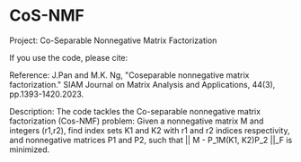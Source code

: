 # CoS-NMF
Project: Co-Separable Nonnegative Matrix Factorization

If you use the code, please cite:

Reference:  J.Pan and M.K. Ng, "Coseparable nonnegative matrix factorization." SIAM Journal on Matrix Analysis and Applications, 44(3), pp.1393-1420.2023. 


Description: The code tackles the Co-separable nonnegative matrix factorization (Cos-NMF) problem: Given a nonnegative matrix M and integers (r1,r2), find index sets K1 and K2 with r1 and r2 indices respectivity, and nonnegative matrices P1 and P2, such that || M - P_1M(K1, K2)P_2 ||_F is minimized. 

